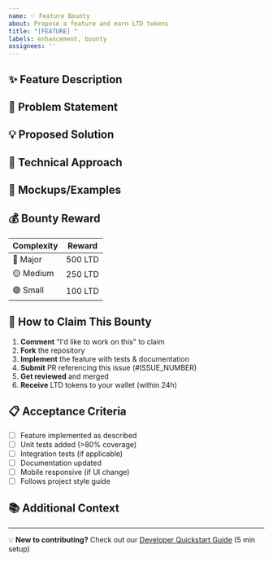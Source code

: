 ```yaml
---
name: ✨ Feature Bounty
about: Propose a feature and earn LTD tokens
title: "[FEATURE] "
labels: enhancement, bounty
assignees: ''
---
```


## ✨ Feature Description
<!-- Clear description of the feature to be implemented -->

## 🎯 Problem Statement
<!-- What problem does this feature solve? -->

## 💡 Proposed Solution
<!-- How should this feature work? -->

## 🔧 Technical Approach
<!-- Technical details on implementation (optional) -->

## 📸 Mockups/Examples
<!-- If applicable, add mockups or examples from other platforms -->

## 💰 Bounty Reward

| Complexity | Reward |
|------------|--------|
| 🔴 Major | 500 LTD |
| 🟡 Medium | 250 LTD |
| 🟢 Small | 100 LTD |

## 🎯 How to Claim This Bounty

1. **Comment** "I'd like to work on this" to claim
2. **Fork** the repository
3. **Implement** the feature with tests & documentation
4. **Submit** PR referencing this issue (#ISSUE_NUMBER)
5. **Get reviewed** and merged
6. **Receive** LTD tokens to your wallet (within 24h)

## 📋 Acceptance Criteria
- [ ] Feature implemented as described
- [ ] Unit tests added (>80% coverage)
- [ ] Integration tests (if applicable)
- [ ] Documentation updated
- [ ] Mobile responsive (if UI change)
- [ ] Follows project style guide

## 📚 Additional Context
<!-- Any other context or information -->

---

💡 **New to contributing?** Check out our [Developer Quickstart Guide](../../DEVELOPER-QUICKSTART.md) (5 min setup)
